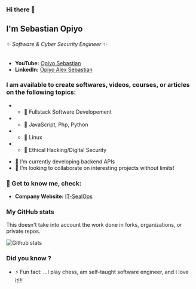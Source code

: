 ### Hi there 👋

## I'm Sebastian Opiyo

<!--
**SebastianOpiyo/SebastianOpiyo** is a ✨ _special_ ✨ repository because its `README.md` (this file) appears on your GitHub profile.

Here are some ideas to get you started:

- 🔭 I’m currently working on ...
- 🌱 I’m currently learning ...
- 👯 I’m looking to collaborate on ...
- 🤔 I’m looking for help with ...
- 💬 Ask me about ...
- 📫 How to reach me: ...
- 😄 Pronouns: ...
- ⚡ Fun fact: ...
-->
###### ✨ Software & Cyber Security Engineer ✨

* **YouTube:** [Opiyo Sebastian](https://www.youtube.com/channel/UCSr6MooK42cIGT1eo_0OfJg)
* **LinkedIn:** [Opiyo Alex Sebastian](https://www.linkedin.com/in/opiyo-alex-sebastian-4ab31270/)

### I am available to create softwares, videos, courses, or articles on the following topics:

* - 🔭 Fullstack Software Developement
* - 🔭 JavaScript, Php, Python
* - 🔭 Linux
* - 🔭 Ethical Hacking/Digital Security
- 🔭 I’m currently developing backend APIs
- 👯 I’m looking to collaborate on interesting projects without limits!


### 💬 Get to know me, check:
* **Company Website:** [IT-SealOps](http://it-sealops.com/)

### My GitHub stats

This doesn't take into account the work done in forks, organizations, or private repos.

![Github stats](https://github-readme-stats.vercel.app/api?username=SebastianOpiyo&show_icons=true)

### Did you know ?
- ⚡ Fun fact: ...I play chess, am self-taught software engineer, and I love it!!!
